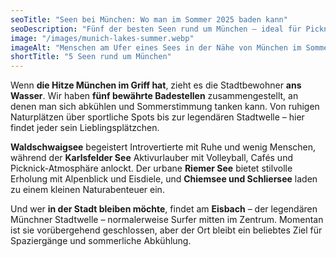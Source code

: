 ```yaml
---
seoTitle: "Seen bei München: Wo man im Sommer 2025 baden kann"
seoDescription: "Fünf der besten Seen rund um München – ideal für Picknicks, Ruhe, Sport oder sogar Surfen. Getestete Orte mit Atmosphäre und Tipps."
image: "/images/munich-lakes-summer.webp"
imageAlt: "Menschen am Ufer eines Sees in der Nähe von München im Sommer"
shortTitle: "5 Seen rund um München"
---
```


Wenn **die Hitze München im Griff hat**, zieht es die Stadtbewohner **ans Wasser**. Wir haben **fünf bewährte Badestellen** zusammengestellt, an denen man sich abkühlen und Sommerstimmung tanken kann. Von ruhigen Naturplätzen über sportliche Spots bis zur legendären Stadtwelle – hier findet jeder sein Lieblingsplätzchen.

**Waldschwaigsee** begeistert Introvertierte mit Ruhe und wenig Menschen, während der **Karlsfelder See** Aktivurlauber mit Volleyball, Cafés und Picknick-Atmosphäre anlockt. Der urbane **Riemer See** bietet stilvolle Erholung mit Alpenblick und Eisdiele, und **Chiemsee und Schliersee** laden zu einem kleinen Naturabenteuer ein.

Und wer **in der Stadt bleiben möchte**, findet am **Eisbach** – der legendären Münchner Stadtwelle – normalerweise Surfer mitten im Zentrum. Momentan ist sie vorübergehend geschlossen, aber der Ort bleibt ein beliebtes Ziel für Spaziergänge und sommerliche Abkühlung.
